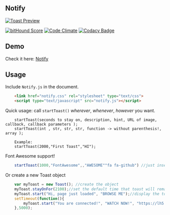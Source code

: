 ## Notify
[![Toast Preview](http://i.imgur.com/PFDgc3s.png)](https://github.com/Naramsim/Notify)


[![bitHound Score](https://www.bithound.io/github/Naramsim/Notify/badges/score.svg)](https://www.bithound.io/github/Naramsim/Notify)
[![Code Climate](https://codeclimate.com/github/Naramsim/Notify/badges/gpa.svg)](https://codeclimate.com/github/Naramsim/Notify)
[![Codacy Badge](https://api.codacy.com/project/badge/65b028208d0d4fcb8dbb694170b6e33b)](https://www.codacy.com/app/igougi-ui/Notify)

Demo
---

Check it here: [Notify](http://naramsim.github.io/Notify/)

Usage
---

Include `Notify.js` in the document.

```html
    <link href="notify.css" rel="stylesheet" type="text/css">
    <script type="text/javascript" src="notify.js"></script>
```

Quick usage: call `startToast()` _wherever_, _whenever_, _however_ you want.
```
    startToast(seconds to stay on, description, hint, URL of image, callback, callback parameters );
    startToast(int , str, str, str, function -> without parenthesis!, array );
    
    Example:
    startToast(2000,"First Toast","HI");
```

Font Awesome support!
``` javascript
	startToast(1000,"FontAwesome",,"AWESOME""fa fa-github") //just insert the classes needed and you are good to go
```
Or create a new Toast object
```javascript
    var myToast = new Toast(); //create the object
	myToast.stayOnFor(2100);//set the default time that toast will remain on
	myToast.start("Hi, page just loaded", "BROWSE ME");//display the toast
	setTimeout(function(){
	    myToast.start("You are connected!", "WATCH NOW!", "https://lh5.googleusercontent.com/-zpbBgPjMIbs/AAAAAAAAAAI/AAAAAAAAAAA/hwgFO6TObQE/s32-c/photo.jpg", changeBackground, ["green", "0.4"] );
	},5000);
```
